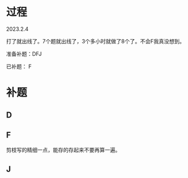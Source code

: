# 过程

2023.2.4

打了就出线了。7个题就出线了，3个多小时就做了8个了。不会F我真没想到。


准备补题：DFJ


已补题： F



# 补题

## D



## F

剪枝写的精细一点，能存的存起来不要再算一遍。

## J

